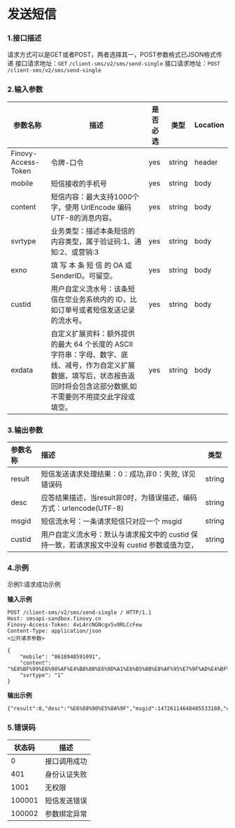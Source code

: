 # 发送短信

### 1.接口描述
请求方式可以是GET或者POST，两者选择其一，POST参数格式已JSON格式传递
接口请求地址：`GET` `/client-sms/v2/sms/send-single`
接口请求地址：`POST` `/client-sms/v2/sms/send-single`

### 2.输入参数

| 参数名称                | 描述                                                                                            | 是否必选 | 类型     | Location |
|---------------------|-----------------------------------------------------------------------------------------------|------|--------|----------|
| Finovy-Access-Token | 令牌-口令                                                                                         | yes  | string | header   |
| mobile              | 短信接收的手机号                                                                                      | yes  | string | body     |
| content             | 短信内容：最大支持1000个字，使用 UrlEncode 编码 UTF-8的消息内容。                                                   | yes | string | body     |
| svrtype             | 业务类型：描述本条短信的内容类型，属于验证码:1、通知:2、或营销:3                                                           | yes | string | body     |
| exno                | 填 写 本 条 短 信 的 OA 或SenderID。可留空。                                                               | yes | string | body     |
| custid              | 用户自定义流水号：该条短信在您业务系统内的 ID，比如订单号或者短信发送记录的流水号。                                                   | yes | string | body     |
| exdata              | 自定义扩展资料：额外提供的最大 64 个长度的 ASCII 字符串：字母、数字、底线、减号，作为自定义扩展数据，填写后，状态报告返回时将会包含这部分数据,如不需要则不用提交此字段或填空。 | yes | string | body     |

### 3.输出参数

| 参数名称          | 描述                                                      | 类型     |
|:--------------|:--------------------------------------------------------|--------|
| result         | 短信发送请求处理结果：0：成功,非0：失败, 详见错误码                            | string |
| desc         | 应答结果描述，当result非0时，为错误描述，编码方式：urlencode(UTF-8)           | string |
| msgid         | 短信流水号：一条请求短信只对应一个 msgid                                 | string |
| custid         | 用户自定义流水号：默认与请求报文中的 custid 保持一致，若请求报文中没有 custid 参数或值为空，  | string |



### 4.示例
示例1:请求成功示例

**输入示例**

```text
POST /client-sms/v2/sms/send-single / HTTP/1.1
Host: smsapi-sandbox.finovy.cn
Finovy-Access-Token: 4vL4rcNGNcgx5v0RLCcFew
Content-Type: application/json
<公共请求参数>

{
    "mobile": "8618948591091",
    "content": "%E8%BF%99%E6%98%AF%E4%B8%80%E6%9D%A1%E6%B5%8B%E8%AF%95%E7%9F%AD%E4%BF%A1",
    "svrtype": "1"
}
```

**输出示例**

```string
{"result":0,"desc":"%E6%88%90%E5%8A%9F","msgid":14726114648485533180,"custid":"14726114648485533180"}
```

### 5.错误码

| 状态码 | 描述         |
| ------ | ------------ |
| 0      | 接口调用成功 |
| 401    | 身份认证失败 |
| 1001   | 无权限       |
| 100001 | 短信发送错误 |
| 100002 | 参数绑定异常 |
